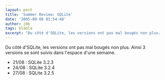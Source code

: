 ```yaml
---
layout: post
title: 'Summer Review: SQLite'
date: '2005-09-08 01:54:48'
author: j0k
tags: blabla
excerpt: "Du côté d'SQLite, les versions ont pas mal bougés non plus.   Ainsi 3 versions se sont suivis dans l'espace d'une semaine.  \n  \n21/08 : SQLite 3.2.3   24/08 : SQLite 3.2.4   27/08 : SQLite 3.2.5"
---
```


Du côté d'SQLite, les versions ont pas mal bougés non plus.   Ainsi 3 versions se sont suivis dans l'espace d'une semaine.

* 21/08 : SQLite 3.2.3
* 24/08 : SQLite 3.2.4
* 27/08 : SQLite 3.2.5
